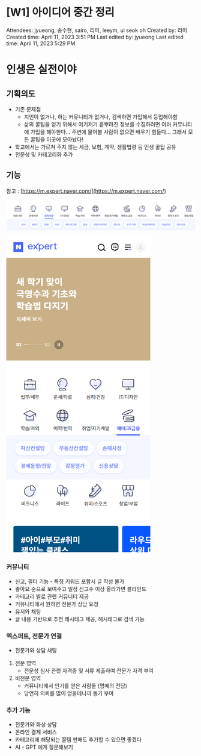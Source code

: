 # [W1] 아이디어 중간 정리

Attendees: jyueong, 송수현, sairo, 리미,  leeym, ui seok oh
Created by: 리미
Created time: April 11, 2023 3:51 PM
Last edited by: jyueong
Last edited time: April 11, 2023 5:29 PM

# 인생은 실전이야

## 기획의도

- 기존 문제점
    - 지인이 없거나, 하는 커뮤니티가 없거나, 검색하면 가입해서 등업해야함
    - 삶의 꿀팁을 얻기 위해서 여기저기 흩뿌려진 정보를 수집하려면 여러 커뮤니티에 가입을 해야한다… 주변에 물어볼 사람이 없으면 배우기 힘들다… 그래서 모든 꿀팁을 이곳에 모아놨다!
- 학교에서는 가르쳐 주지 않는 세금, 보험, 계약, 생활법령 등 인생 꿀팁 공유
- 전문성 및 카테고리화 추가

## 기능

참고 : [https://m.expert.naver.com/](https://m.expert.naver.com/)

![카테고리.png](assets/[W1]아이디어_중간_정리_카테고리.png)

![모바일.png](assets/[W1]아이디어_중간_정리_모바일.png)

### 커뮤니티

- 신고, 필터 기능 - 특정 키워드 포함시 글 작성 불가
- 좋아요 순으로 보여주고 일정 신고수 이상 올라가면 블라인드
- 카테고리 별로 관련 커뮤니티 제공
- 커뮤니티에서 원하면 전문가 상담 요청
- 유저와 채팅
- 글 내용 기반으로 추천 해시태그 제공, 해시태그로 검색 가능

### 엑스퍼트, 전문가 연결

- 전문가와 상담 채팅
1. 전문 영역
    - 전문성 심사 관련 자격증 및 서류 제출하여 전문가 자격 부여
2. 비전문 영역
    - 커뮤니티에서 인기를 얻은 사람들 (명예의 전당)
    - 당연히 의뢰를 많이 얻을테니까 동기 부여

### 추가 기능

- 전문가와 화상 상담
- 온라인 결제 서비스
- 카테고리에 해당되는 꿀템 판매도 추가할 수 있으면 좋겠다
- AI - GPT 에게 질문해보기